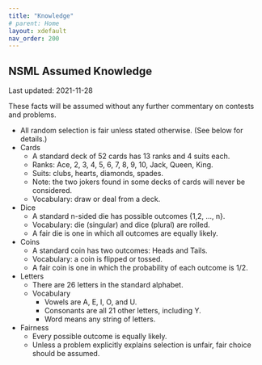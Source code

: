 ```yaml
---
title: "Knowledge"
# parent: Home
layout: xdefault
nav_order: 200
---
```


## NSML Assumed Knowledge

Last updated: 2021-11-28

These facts will be assumed without any further commentary on contests and problems.

* All random selection is fair unless stated otherwise. (See below for details.)
* Cards
  * A standard deck of 52 cards has 13 ranks and 4 suits each.
  * Ranks: Ace, 2, 3, 4, 5, 6, 7, 8, 9, 10, Jack, Queen, King.
  * Suits: clubs, hearts, diamonds, spades.
  * Note: the two jokers found in some decks of cards will never be considered.
  * Vocabulary: draw or deal from a deck.
* Dice
  * A standard n-sided die has possible outcomes {1,2, …, n}.
  * Vocabulary: die (singular) and dice (plural) are rolled.
  * A fair die is one in which all outcomes are equally likely.
* Coins
  * A standard coin has two outcomes: Heads and Tails.
  * Vocabulary: a coin is flipped or tossed.
  * A fair coin is one in which the probability of each outcome is 1/2.
* Letters
  * There are 26 letters in the standard alphabet.
  * Vocabulary
    * Vowels are A, E, I, O, and U.
    * Consonants are all 21 other letters, including Y.
    * Word means any string of letters.
* Fairness
  * Every possible outcome is equally likely.
  * Unless a problem explicitly explains selection is unfair, fair choice should be assumed.
